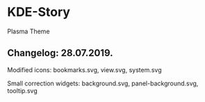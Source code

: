 # KDE-Story

Plasma Theme

Changelog: 28.07.2019.
----------------------

Modified icons: bookmarks.svg, view.svg, system.svg

Small correction widgets: background.svg, panel-background.svg, tooltip.svg
